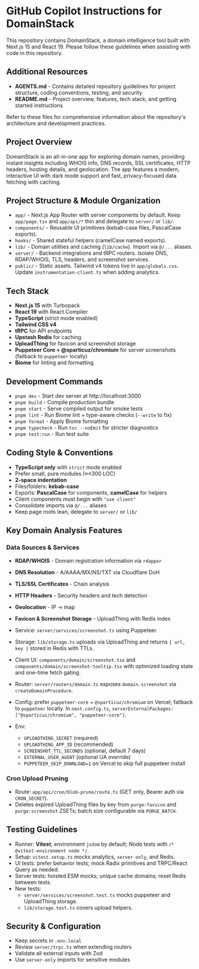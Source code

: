 # GitHub Copilot Instructions for DomainStack

This repository contains DomainStack, a domain intelligence tool built with Next.js 15 and React 19. Please follow these guidelines when assisting with code in this repository.

## Additional Resources

- **AGENTS.md** - Contains detailed repository guidelines for project structure, coding conventions, testing, and security
- **README.md** - Project overview, features, tech stack, and getting started instructions

Refer to these files for comprehensive information about the repository's architecture and development practices.

## Project Overview

DomainStack is an all-in-one app for exploring domain names, providing instant insights including WHOIS info, DNS records, SSL certificates, HTTP headers, hosting details, and geolocation. The app features a modern, interactive UI with dark mode support and fast, privacy-focused data fetching with caching.

## Project Structure & Module Organization

- `app/` - Next.js App Router with server components by default. Keep `app/page.tsx` and `app/api/*` thin and delegate to `server/` or `lib/`.
- `components/` - Reusable UI primitives (kebab-case files, PascalCase exports).
- `hooks/` - Shared stateful helpers (camelCase named exports).
- `lib/` - Domain utilities and caching (`lib/cache`). Import via `@/...` aliases.
- `server/` - Backend integrations and tRPC routers. Isolate DNS, RDAP/WHOIS, TLS, headers, and screenshot services.
- `public/` - Static assets. Tailwind v4 tokens live in `app/globals.css`. Update `instrumentation-client.ts` when adding analytics.

## Tech Stack

- **Next.js 15** with Turbopack
- **React 19** with React Compiler
- **TypeScript** (strict mode enabled)
- **Tailwind CSS v4**
- **tRPC** for API endpoints
- **Upstash Redis** for caching
- **UploadThing** for favicon and screenshot storage
- **Puppeteer Core + @sparticuz/chromium** for server screenshots (fallback to `puppeteer` locally)
- **Biome** for linting and formatting

## Development Commands

- `pnpm dev` - Start dev server at http://localhost:3000
- `pnpm build` - Compile production bundle
- `pnpm start` - Serve compiled output for smoke tests
- `pnpm lint` - Run Biome lint + type-aware checks (`--write` to fix)
- `pnpm format` - Apply Biome formatting
- `pnpm typecheck` - Run `tsc --noEmit` for stricter diagnostics
- `pnpm test:run` - Run test suite

## Coding Style & Conventions

- **TypeScript only** with `strict` mode enabled
- Prefer small, pure modules (≈≤300 LOC)
- **2-space indentation**
- Files/folders: **kebab-case**
- Exports: **PascalCase** for components, **camelCase** for helpers
- Client components must begin with `"use client"`
- Consolidate imports via `@/...` aliases
- Keep page roots lean, delegate to `server/` or `lib/`

## Key Domain Analysis Features

### Data Sources & Services
- **RDAP/WHOIS** - Domain registration information via `rdapper`
- **DNS Resolution** - A/AAAA/MX/NS/TXT via Cloudflare DoH
- **TLS/SSL Certificates** - Chain analysis
- **HTTP Headers** - Security headers and tech detection
- **Geolocation** - IP → map
- **Favicon & Screenshot Storage** - UploadThing with Redis index

- Service: `server/services/screenshot.ts` using Puppeteer.
- Storage: `lib/storage.ts` uploads via UploadThing and returns `{ url, key }` stored in Redis with TTLs.
- Client UI: `components/domain/screenshot.tsx` and `components/domain/screenshot-tooltip.tsx` with optimized loading state and one-time fetch gating.
- Router: `server/routers/domain.ts` exposes `domain.screenshot` via `createDomainProcedure`.
- Config: prefer `puppeteer-core` + `@sparticuz/chromium` on Vercel; fallback to `puppeteer` locally. In `next.config.ts`, `serverExternalPackages: ["@sparticuz/chromium", "puppeteer-core"]`.
- Env:
  - `UPLOADTHING_SECRET` (required)
  - `UPLOADTHING_APP_ID` (recommended)
  - `SCREENSHOT_TTL_SECONDS` (optional, default 7 days)
  - `EXTERNAL_USER_AGENT` (optional UA override)
  - `PUPPETEER_SKIP_DOWNLOAD=1` on Vercel to skip full puppeteer install

### Cron Upload Pruning
- Route: `app/api/cron/blob-prune/route.ts` (GET only, Bearer auth via `CRON_SECRET`).
- Deletes expired UploadThing files by key from `purge:favicon` and `purge:screenshot` ZSETs; batch size configurable via `PURGE_BATCH`.

## Testing Guidelines
- Runner: **Vitest**; environment `jsdom` by default; Node tests with `/* @vitest-environment node */`.
- Setup: `vitest.setup.ts` mocks analytics, `server-only`, and Redis.
- UI tests: prefer behavior tests; mock Radix primitives and TRPC/React Query as needed.
- Server tests: hoisted ESM mocks; unique cache domains; reset Redis between tests.
- New tests:
  - `server/services/screenshot.test.ts` mocks puppeteer and UploadThing storage.
  - `lib/storage.test.ts` covers upload helpers.

## Security & Configuration
- Keep secrets in `.env.local`
- Review `server/trpc.ts` when extending routers
- Validate all external inputs with Zod
- Use `server-only` imports for sensitive modules
